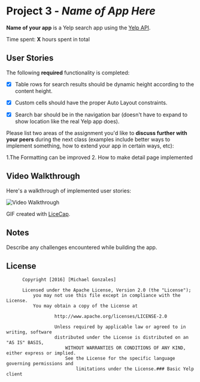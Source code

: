 # Project 3 - *Name of App Here*

**Name of your app** is a Yelp search app using the [Yelp API](http://www.yelp.com/developers/documentation/v2/search_api).

Time spent: **X** hours spent in total

## User Stories

The following **required** functionality is completed:

- [x] Table rows for search results should be dynamic height according to the content height.
- [x] Custom cells should have the proper Auto Layout constraints.
- [x] Search bar should be in the navigation bar (doesn't have to expand to show location like the real Yelp app does).


      
Please list two areas of the assignment you'd like to **discuss further with your peers** during the next class (examples include better ways to implement something, how to extend your app in certain ways, etc):
      
1.The Formatting can be improved 
2. How to make detail page implemented
      
## Video Walkthrough 
      
Here's a walkthrough of implemented user stories:
      
<img src='http://mkgo.co/yelp.gif' title='Video Walkthrough' width='' alt='Video Walkthrough' />
      
GIF created with [LiceCap](http://www.cockos.com/licecap/).
      
## Notes
      
Describe any challenges encountered while building the app.
      
## License
      
          Copyright [2016] [Michael Gonzales]
	  
	      Licensed under the Apache License, Version 2.0 (the "License");
	          you may not use this file except in compliance with the License.
		      You may obtain a copy of the License at
		      
		              http://www.apache.org/licenses/LICENSE-2.0
			      
			          Unless required by applicable law or agreed to in writing, software
				      distributed under the License is distributed on an "AS IS" BASIS,
				          WITHOUT WARRANTIES OR CONDITIONS OF ANY KIND, either express or implied.
					      See the License for the specific language governing permissions and
					          limitations under the License.### Basic Yelp client
